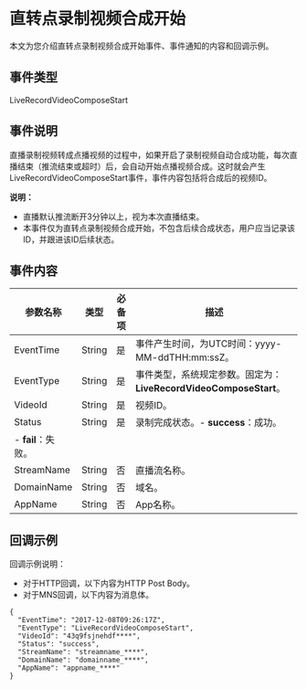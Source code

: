 # 直转点录制视频合成开始

本文为您介绍直转点录制视频合成开始事件、事件通知的内容和回调示例。

## 事件类型

LiveRecordVideoComposeStart

## 事件说明

直播录制视频转成点播视频的过程中，如果开启了录制视频自动合成功能，每次直播结束（推流结束或超时）后，会自动开始点播视频合成。这时就会产生LiveRecordVideoComposeStart事件，事件内容包括将合成后的视频ID。

**说明：**

-   直播默认推流断开3分钟以上，视为本次直播结束。
-   本事件仅为直转点录制视频合成开始，不包含后续合成状态，用户应当记录该ID，并跟进该ID后续状态。

## 事件内容

|参数名称|类型|必备项|描述|
|----|--|---|--|
|EventTime|String|是|事件产生时间，为UTC时间：yyyy-MM-ddTHH:mm:ssZ。|
|EventType|String|是|事件类型，系统规定参数。固定为：**LiveRecordVideoComposeStart**。|
|VideoId|String|是|视频ID。|
|Status|String|是|录制完成状态。-   **success**：成功。
-   **fail**：失败。 |
|StreamName|String|否|直播流名称。|
|DomainName|String|否|域名。|
|AppName|String|否|App名称。|

## 回调示例

回调示例说明：

-   对于HTTP回调，以下内容为HTTP Post Body。
-   对于MNS回调，以下内容为消息体。

```
{ 
  "EventTime": "2017-12-08T09:26:17Z",
  "EventType": "LiveRecordVideoComposeStart", 
  "VideoId": "43q9fsjnehdf****", 
  "Status": "success",
  "StreamName": "streamname_****",
  "DomainName": "domainname_****",
  "AppName": "appname_****"
}
```

